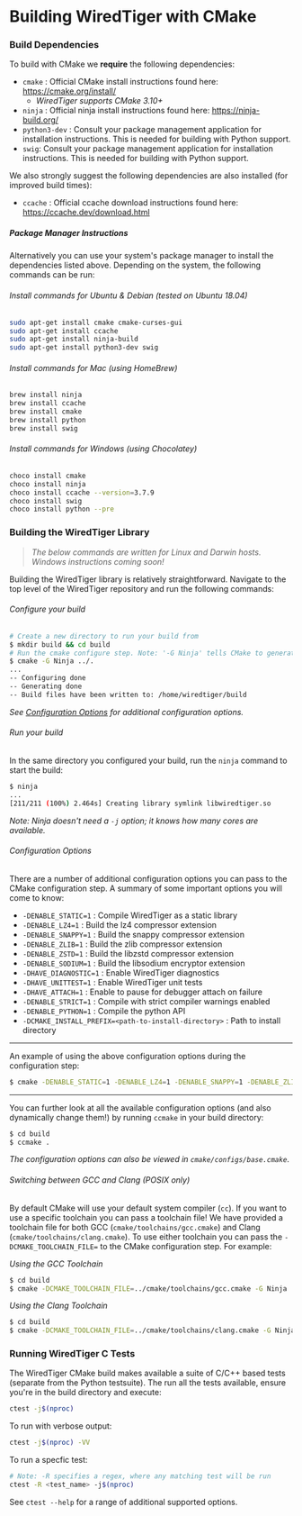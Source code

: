 # Building WiredTiger with CMake

### Build Dependencies

To build with CMake we **require** the following dependencies:

* `cmake` : Official CMake install instructions found here: https://cmake.org/install/
  * *WiredTiger supports CMake 3.10+*
* `ninja` : Official ninja install instructions found here: https://ninja-build.org/
* `python3-dev` : Consult your package management application for installation instructions. This is needed for building with Python support.
* `swig`: Consult your package management application for installation instructions. This is needed for building with Python support.

We also strongly suggest the following dependencies are also installed (for improved build times):

* `ccache` : Official ccache download instructions found here: https://ccache.dev/download.html

##### Package Manager Instructions

Alternatively you can use your system's package manager to install the dependencies listed above. Depending on the system, the following commands can be run:

###### Install commands for Ubuntu & Debian (tested on Ubuntu 18.04)

```bash
sudo apt-get install cmake cmake-curses-gui
sudo apt-get install ccache
sudo apt-get install ninja-build
sudo apt-get install python3-dev swig
```

###### Install commands for Mac (using HomeBrew)

```bash
brew install ninja
brew install ccache
brew install cmake
brew install python
brew install swig
```

###### Install commands for Windows (using Chocolatey)

```bash
choco install cmake
choco install ninja
choco install ccache --version=3.7.9
choco install swig
choco install python --pre
```

### Building the WiredTiger Library

> *The below commands are written for Linux and Darwin hosts. Windows instructions coming soon!*

Building the WiredTiger library is relatively straightforward. Navigate to the top level of the WiredTiger repository and run the following commands:

###### Configure your build

```bash
# Create a new directory to run your build from
$ mkdir build && cd build
# Run the cmake configure step. Note: '-G Ninja' tells CMake to generate a ninja build
$ cmake -G Ninja ../.
...
-- Configuring done
-- Generating done
-- Build files have been written to: /home/wiredtiger/build
```

*See [Configuration Options](#configuration-options) for additional configuration options.*

###### Run your build

In the same directory you configured your build, run the `ninja` command to start the build:

```bash
$ ninja
...
[211/211 (100%) 2.464s] Creating library symlink libwiredtiger.so
```

*Note: Ninja doesn't need a `-j` option; it knows how many cores are available.*

###### Configuration Options

There are a number of additional configuration options you can pass to the CMake configuration step. A summary of some important options you will come to know:

* `-DENABLE_STATIC=1` : Compile WiredTiger as a static library
* `-DENABLE_LZ4=1` : Build the lz4 compressor extension
* `-DENABLE_SNAPPY=1` : Build the snappy compressor extension
* `-DENABLE_ZLIB=1` : Build the zlib compressor extension
* `-DENABLE_ZSTD=1` : Build the libzstd compressor extension
* `-DENABLE_SODIUM=1` : Build the libsodium encryptor extension
* `-DHAVE_DIAGNOSTIC=1` : Enable WiredTiger diagnostics
* `-DHAVE_UNITTEST=1` : Enable WiredTiger unit tests
* `-DHAVE_ATTACH=1` : Enable to pause for debugger attach on failure
* `-DENABLE_STRICT=1` : Compile with strict compiler warnings enabled
* `-DENABLE_PYTHON=1` : Compile the python API
* `-DCMAKE_INSTALL_PREFIX=<path-to-install-directory>` : Path to install directory

---

An example of using the above configuration options during the configuration step:

```bash
$ cmake -DENABLE_STATIC=1 -DENABLE_LZ4=1 -DENABLE_SNAPPY=1 -DENABLE_ZLIB=1 -DENABLE_ZSTD=1 -DHAVE_DIAGNOSTIC=1 -DHAVE_ATTACH=1 -DENABLE_STRICT=1 -G Ninja ../.
```

---

You can further look at all the available configuration options (and also dynamically change them!) by running `ccmake` in your build directory:

```bash
$ cd build
$ ccmake .
```

*The configuration options can also be viewed in `cmake/configs/base.cmake`*.

###### Switching between GCC and Clang (POSIX only)

By default CMake will use your default system compiler (`cc`). If you want to use a specific toolchain you can pass a toolchain file! We have provided a toolchain file for both GCC (`cmake/toolchains/gcc.cmake`) and Clang (`cmake/toolchains/clang.cmake`). To use either toolchain you can pass the `-DCMAKE_TOOLCHAIN_FILE=` to the CMake configuration step. For example:

*Using the GCC Toolchain*

```bash
$ cd build
$ cmake -DCMAKE_TOOLCHAIN_FILE=../cmake/toolchains/gcc.cmake -G Ninja ../.
```

*Using the Clang Toolchain*

```bash
$ cd build
$ cmake -DCMAKE_TOOLCHAIN_FILE=../cmake/toolchains/clang.cmake -G Ninja ../.
```

### Running WiredTiger C Tests

The WiredTiger CMake build makes available a suite of C/C++ based tests (separate from the Python testsuite). The run all the tests available, ensure you're in the build directory and execute:

```bash
ctest -j$(nproc)
```

To run with verbose output:

```bash
ctest -j$(nproc) -VV
```

To run a specfic test:

```bash
# Note: -R specifies a regex, where any matching test will be run
ctest -R <test_name> -j$(nproc)
```

See `ctest --help` for a range of additional supported options.
